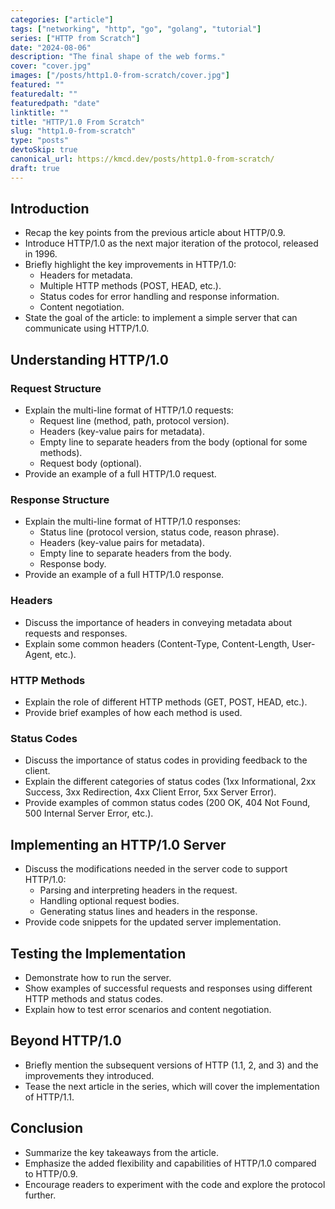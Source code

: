 ```yaml
---
categories: ["article"]
tags: ["networking", "http", "go", "golang", "tutorial"]
series: ["HTTP from Scratch"]
date: "2024-08-06"
description: "The final shape of the web forms."
cover: "cover.jpg"
images: ["/posts/http1.0-from-scratch/cover.jpg"]
featured: ""
featuredalt: ""
featuredpath: "date"
linktitle: ""
title: "HTTP/1.0 From Scratch"
slug: "http1.0-from-scratch"
type: "posts"
devtoSkip: true
canonical_url: https://kmcd.dev/posts/http1.0-from-scratch/
draft: true
---
```


## Introduction
- Recap the key points from the previous article about HTTP/0.9.
- Introduce HTTP/1.0 as the next major iteration of the protocol, released in 1996.
- Briefly highlight the key improvements in HTTP/1.0:
    - Headers for metadata.
    - Multiple HTTP methods (POST, HEAD, etc.).
    - Status codes for error handling and response information.
    - Content negotiation.
- State the goal of the article: to implement a simple server that can communicate using HTTP/1.0.

## Understanding HTTP/1.0

### Request Structure
- Explain the multi-line format of HTTP/1.0 requests:
    - Request line (method, path, protocol version).
    - Headers (key-value pairs for metadata).
    - Empty line to separate headers from the body (optional for some methods).
    - Request body (optional).
- Provide an example of a full HTTP/1.0 request.

### Response Structure
- Explain the multi-line format of HTTP/1.0 responses:
    - Status line (protocol version, status code, reason phrase).
    - Headers (key-value pairs for metadata).
    - Empty line to separate headers from the body.
    - Response body.
- Provide an example of a full HTTP/1.0 response.

### Headers
- Discuss the importance of headers in conveying metadata about requests and responses.
- Explain some common headers (Content-Type, Content-Length, User-Agent, etc.).

### HTTP Methods
- Explain the role of different HTTP methods (GET, POST, HEAD, etc.).
- Provide brief examples of how each method is used.
### Status Codes
- Discuss the importance of status codes in providing feedback to the client.
- Explain the different categories of status codes (1xx Informational, 2xx Success, 3xx Redirection, 4xx Client Error, 5xx Server Error).
- Provide examples of common status codes (200 OK, 404 Not Found, 500 Internal Server Error, etc.).

## Implementing an HTTP/1.0 Server
- Discuss the modifications needed in the server code to support HTTP/1.0:
    - Parsing and interpreting headers in the request.
    - Handling optional request bodies.
    - Generating status lines and headers in the response.
- Provide code snippets for the updated server implementation.

## Testing the Implementation
- Demonstrate how to run the server.
- Show examples of successful requests and responses using different HTTP methods and status codes.
- Explain how to test error scenarios and content negotiation.

## Beyond HTTP/1.0
- Briefly mention the subsequent versions of HTTP (1.1, 2, and 3) and the improvements they introduced.
- Tease the next article in the series, which will cover the implementation of HTTP/1.1.

## Conclusion
- Summarize the key takeaways from the article.
- Emphasize the added flexibility and capabilities of HTTP/1.0 compared to HTTP/0.9.
- Encourage readers to experiment with the code and explore the protocol further.
